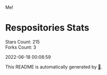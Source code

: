 Me!

# Respositories Stats
Stars Count: 215  
Forks Count: 3

2022-06-18 00:08:59  

This README is automatically generated by [🐰](https://github.com/rnitta/rnitta).
